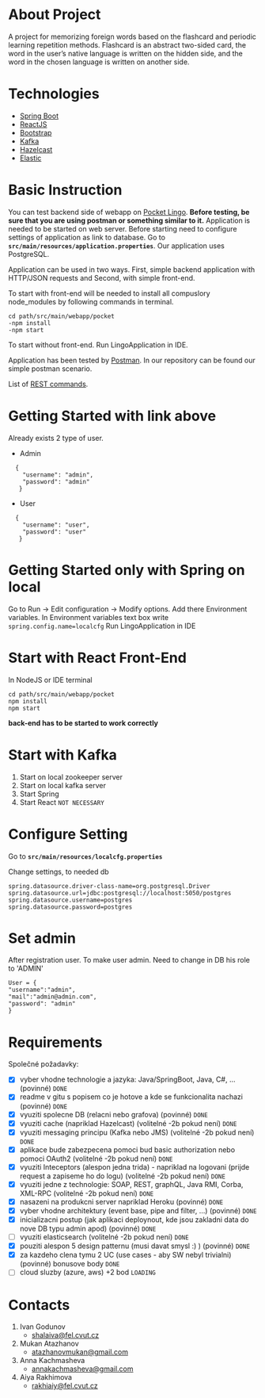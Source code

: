 # About Project
A project for memorizing foreign words based on the flashcard and periodic learning repetition methods. 
Flashcard is an abstract two-sided card, the word in the user’s native language is written on the hidden side,
and the word in the chosen language is written on another side.

# Technologies
- [Spring Boot](https://spring.io/)
- [ReactJS](https://reactjs.org/)
- [Bootstrap](https://react-bootstrap.github.io/)
- [Kafka](https://kafka.apache.org)
- [Hazelcast](https://hazelcast.com)
- [Elastic](https://en.wikipedia.org/wiki/Elasticsearch)

# Basic Instruction
You can test backend side of webapp on [Pocket Lingo](https://pocketlingo.herokuapp.com).
**Before testing, be sure that you are using postman or something similar to it.**
Application is needed to be started on web server. Before starting need to configure settings
of application as link to database.
Go to 
**`src/main/resources/application.properties`**.
Our application uses PostgreSQL.

Application can be used in two ways.
First, simple backend application with HTTP/JSON requests and
Second, with simple front-end.

To start with front-end will be needed to install all compuslory node_modules
by following commands in terminal.

```
cd path/src/main/webapp/pocket
-npm install
-npm start
```

To start without front-end. Run LingoApplication in IDE.

Application has been tested by [Postman](https://www.postman.com/).
In our repository can be found our simple postman scenario.

List of [REST commands](https://docs.google.com/spreadsheets/d/1Ygypo5pBWKg3PPsv57oQaRn93tDpLtIgThrzHjo3Ic8/edit#gid=0).

# Getting Started with link above
Already exists 2 type of user.
- Admin
```
  {
    "username": "admin",
    "password": "admin"
   }
```
- User
```
  {
    "username": "user",
    "password": "user"
   }
```

# Getting Started only with Spring on local
Go to Run -> Edit configuration -> Modify options. Add there Environment variables.
In Environment variables text box write `spring.config.name=localcfg`
Run LingoApplication in IDE

# Start with React Front-End
In NodeJS or IDE terminal

```
cd path/src/main/webapp/pocket
npm install
npm start 
```

**back-end has to be started to work correctly**

# Start with Kafka
1. Start on local zookeeper server
2. Start on local kafka server
3. Start Spring
4. Start React `NOT NECESSARY`

# Configure Setting
Go to 
**`src/main/resources/localcfg.properties`**

Change settings, to needed db

``` 
spring.datasource.driver-class-name=org.postgresql.Driver
spring.datasource.url=jdbc:postgresql://localhost:5050/postgres
spring.datasource.username=postgres 
spring.datasource.password=postgres
```

# Set admin
After registration user. To make user admin. Need to change in DB his role to 'ADMIN'

``` 
User = {
"username":"admin",
"mail":"admin@admin.com",
"password": "admin"
}
```

# Requirements
Společné požadavky:
- [X] vyber vhodne technologie a jazyka: Java/SpringBoot, Java, C#, … (povinné) `DONE`
- [X] readme v gitu s popisem co je hotove a kde se funkcionalita nachazi (povinné) `DONE`
- [X] vyuziti spolecne DB (relacni nebo grafova) (povinné) `DONE`
- [X] vyuziti cache (napriklad Hazelcast) (volitelné -2b pokud není) `DONE`
- [x] vyuziti messaging principu (Kafka nebo JMS) (volitelné -2b pokud není) `DONE`
- [X] aplikace bude zabezpecena pomoci bud basic authorization nebo pomoci OAuth2 (volitelné -2b
pokud není) `DONE`
- [x] vyuziti Inteceptors (alespon jedna trida) - napriklad na logovani (prijde request a zapiseme ho do
logu) (volitelné -2b pokud není) `DONE`
- [X] vyuziti jedne z technologie: SOAP, REST, graphQL, Java RMI, Corba, XML-RPC (volitelné -2b
pokud není) `DONE`
- [X] nasazeni na produkcni server napriklad Heroku (povinné) `DONE`
- [X] vyber vhodne architektury (event base, pipe and filter, …) (povinné) `DONE`
- [X] inicializacni postup (jak aplikaci deploynout, kde jsou zakladni data do nove DB typu admin apod)
(povinné) `DONE`
- [ ] vyuziti elasticsearch (volitelné -2b pokud není) `DONE`
- [X] pouziti alespon 5 design patternu (musi davat smysl :) ) (povinné) `DONE`
- [X] za kazdeho clena tymu 2 UC (use cases - aby SW nebyl trivialni) (povinné)
bonusove body `DONE`
- [ ] cloud sluzby (azure, aws) +2 bod `LOADING`

# Contacts
1. Ivan Godunov
    - shalaiva@fel.cvut.cz
2. Mukan Atazhanov
   - atazhanovmukan@gmail.com
3. Anna Kachmasheva
   - annakachmasheva@gmail.com
4. Aiya Rakhimova
   - rakhiaiy@fel.cvut.cz
